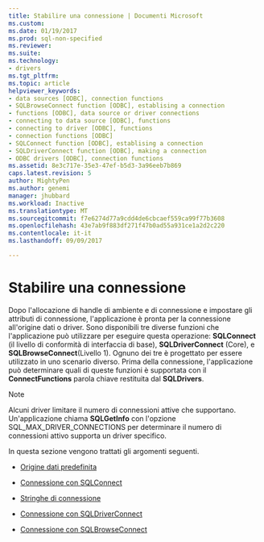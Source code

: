 ```yaml
---
title: Stabilire una connessione | Documenti Microsoft
ms.custom: 
ms.date: 01/19/2017
ms.prod: sql-non-specified
ms.reviewer: 
ms.suite: 
ms.technology:
- drivers
ms.tgt_pltfrm: 
ms.topic: article
helpviewer_keywords:
- data sources [ODBC], connection functions
- SQLBrowseConnect function [ODBC], establising a connection
- functions [ODBC], data source or driver connections
- connecting to data source [ODBC], functions
- connecting to driver [ODBC], functions
- connection functions [ODBC]
- SQLConnect function [ODBC], establising a connection
- SQLDriverConnect function [ODBC], making a connection
- ODBC drivers [ODBC], connection functions
ms.assetid: 8e3c717e-35e3-47ef-b5d3-3a96eeb7b869
caps.latest.revision: 5
author: MightyPen
ms.author: genemi
manager: jhubbard
ms.workload: Inactive
ms.translationtype: MT
ms.sourcegitcommit: f7e6274d77a9cdd4de6cbcaef559ca99f77b3608
ms.openlocfilehash: 43e7ab9f883df271f47b0ad55a931ce1a2d2c220
ms.contentlocale: it-it
ms.lasthandoff: 09/09/2017

---
```

# <a name="establishing-a-connection"></a>Stabilire una connessione
Dopo l'allocazione di handle di ambiente e di connessione e impostare gli attributi di connessione, l'applicazione è pronta per la connessione all'origine dati o driver. Sono disponibili tre diverse funzioni che l'applicazione può utilizzare per eseguire questa operazione: **SQLConnect** (il livello di conformità di interfaccia di base), **SQLDriverConnect** (Core), e **SQLBrowseConnect**(Livello 1). Ognuno dei tre è progettato per essere utilizzato in uno scenario diverso. Prima della connessione, l'applicazione può determinare quali di queste funzioni è supportata con il **ConnectFunctions** parola chiave restituita dal **SQLDrivers**.  
  
> [!NOTE]  
>  Alcuni driver limitare il numero di connessioni attive che supportano. Un'applicazione chiama **SQLGetInfo** con l'opzione SQL_MAX_DRIVER_CONNECTIONS per determinare il numero di connessioni attivo supporta un driver specifico.  
  
 In questa sezione vengono trattati gli argomenti seguenti.  
  
-   [Origine dati predefinita](../../../odbc/reference/develop-app/default-data-source.md)  
  
-   [Connessione con SQLConnect](../../../odbc/reference/develop-app/connecting-with-sqlconnect.md)  
  
-   [Stringhe di connessione](../../../odbc/reference/develop-app/connection-strings.md)  
  
-   [Connessione con SQLDriverConnect](../../../odbc/reference/develop-app/connecting-with-sqldriverconnect.md)  
  
-   [Connessione con SQLBrowseConnect](../../../odbc/reference/develop-app/connecting-with-sqlbrowseconnect.md)

